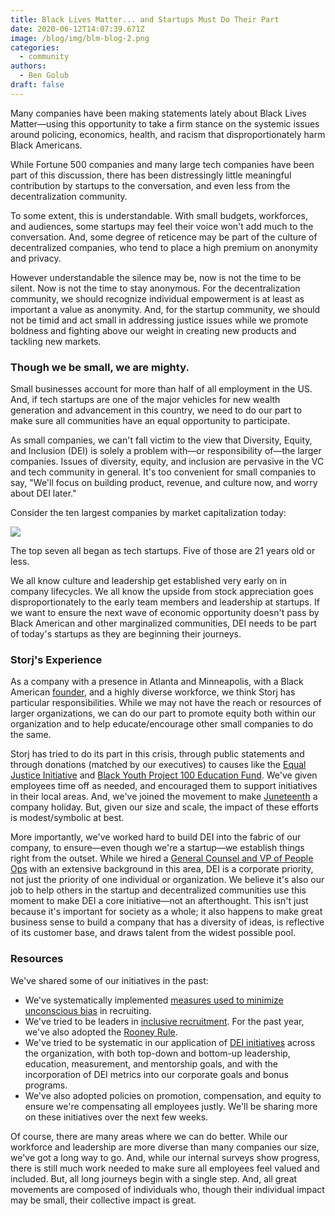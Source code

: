 ```yaml
---
title: Black Lives Matter... and Startups Must Do Their Part
date: 2020-06-12T14:07:39.671Z
image: /blog/img/blm-blog-2.png
categories:
  - community
authors:
  - Ben Golub
draft: false
---
```

Many companies have been making statements lately about Black Lives Matter—using this opportunity to take a firm stance on the systemic issues around policing, economics, health, and racism that disproportionately harm Black Americans.

While Fortune 500 companies and many large tech companies have been part of this discussion, there has been distressingly little meaningful contribution by startups to the conversation, and even less from the decentralization community.

To some extent, this is understandable. With small budgets, workforces, and audiences, some startups may feel their voice won't add much to the conversation. And, some degree of reticence may be part of the culture of decentralized companies, who tend to place a high premium on anonymity and privacy.

However understandable the silence may be, now is not the time to be silent. Now is not the time to stay anonymous. For the decentralization community, we should recognize individual empowerment is at least as important a value as anonymity. And, for the startup community, we should not be timid and act small in addressing justice issues while we promote boldness and fighting above our weight in creating new products and tackling new markets.

### Though we be small, we are mighty.

Small businesses account for more than half of all employment in the US. And, if tech startups are one of the major vehicles for new wealth generation and advancement in this country, we need to do our part to make sure all communities have an equal opportunity to participate. 

As small companies, we can't fall victim to the view that Diversity, Equity, and Inclusion (DEI) is solely a problem with—or responsibility of—the larger companies. Issues of diversity, equity, and inclusion are pervasive in the VC and tech community in general. It's too convenient for small companies to say, "We'll focus on building product, revenue, and culture now, and worry about DEI later."

Consider the ten largest companies by market capitalization today:

![](/blog/img/topcompaniesbymarketcap.png)

The top seven all began as tech startups. Five of those are 21 years old or less.

We all know culture and leadership get established very early on in company lifecycles. We all know the upside from stock appreciation goes disproportionately to the early team members and leadership at startups. If we want to ensure the next wave of economic opportunity doesn't pass by Black American and other marginalized communities, DEI needs to be part of today's startups as they are beginning their journeys.

### Storj's Experience

As a company with a presence in Atlanta and Minneapolis, with a Black American [founder](https://www.linkedin.com/in/shawn-wilkinson-4b2899b1/), and a highly diverse workforce, we think Storj has particular responsibilities. While we may not have the reach or resources of larger organizations, we can do our part to promote equity both within our organization and to help educate/encourage other small companies to do the same.

Storj has tried to do its part in this crisis, through public statements and through donations (matched by our executives) to causes like the [Equal Justice Initiative](https://eji.org/) and [Black Youth Project 100 Education Fund](https://www.byp100.org/). We've given employees time off as needed, and encouraged them to support initiatives in their local areas. And, we've joined the movement to make [Juneteenth](https://en.wikipedia.org/wiki/Juneteenth) a company holiday. But, given our size and scale, the impact of these efforts is modest/symbolic at best.

More importantly, we've worked hard to build DEI into the fabric of our company, to ensure—even though we're a startup—we establish things right from the outset. While we hired a [General Counsel and VP of People Ops](https://www.linkedin.com/in/katherine-johnson-73201058/) with an extensive background in this area, DEI is a corporate priority, not just the priority of one individual or organization. We believe it's also our job to help others in the startup and decentralized communities use this moment to make DEI a core initiative—not an afterthought. This isn't just because it's important for society as a whole; it also happens to make great business sense to build a company that has a diversity of ideas, is reflective of its customer base, and draws talent from the widest possible pool.

### Resources

We've shared some of our initiatives in the past:

* We've systematically implemented [measures used to minimize unconscious bias](https://enterprisersproject.com/article/2019/9/it-hiring-how-stop-bias) in recruiting.
* We've tried to be leaders in [inclusive recruitment](https://www.americanexpress.com/en-us/business/trends-and-insights/articles/how-these-leaders-diversified-their-teams-and-got-results/). For the past year, we've also adopted the [Rooney Rule](https://en.wikipedia.org/wiki/Rooney_Rule#:~:text=In%20general%2C%20the%20Rooney%20rule,of%20applicants%20at%20that%20stage.).
* We've tried to be systematic in our application of [DEI initiatives](https://storj.io/blog/2020/05/diversity-equity-and-inclusion-at-storj-labs/) across the organization, with both top-down and bottom-up leadership, education, measurement, and mentorship goals, and with the incorporation of DEI metrics into our corporate goals and bonus programs.
* We've also adopted policies on promotion, compensation, and equity to ensure we're compensating all employees justly. We'll be sharing more on these initiatives over the next few weeks.

Of course, there are many areas where we can do better. While our workforce and leadership are more diverse than many companies our size, we've got a long way to go. And, while our internal surveys show progress, there is still much work needed to make sure all employees feel valued and included. But, all long journeys begin with a single step. And, all great movements are composed of individuals who, though their individual impact may be small, their collective impact is great.